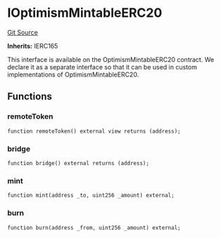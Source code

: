 # IOptimismMintableERC20
[Git Source](https://github.com/WalletConnect/contracts/blob/67de895b15d7488b46908a69f0cb045943c5c770/src/interfaces/IOptimismMintableERC20.sol)

**Inherits:**
IERC165

This interface is available on the OptimismMintableERC20 contract.
We declare it as a separate interface so that it can be used in
custom implementations of OptimismMintableERC20.


## Functions
### remoteToken


```solidity
function remoteToken() external view returns (address);
```

### bridge


```solidity
function bridge() external returns (address);
```

### mint


```solidity
function mint(address _to, uint256 _amount) external;
```

### burn


```solidity
function burn(address _from, uint256 _amount) external;
```

